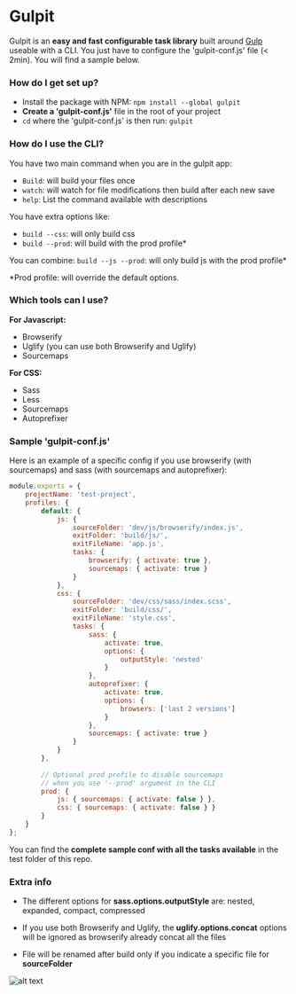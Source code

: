 # Gulpit #
Gulpit is an **easy and fast configurable task library** built around [Gulp](https://github.com/gulpjs/gulp) useable with a CLI.
You just have to configure the 'gulpit-conf.js' file (< 2min).
You will find a sample below.


### How do I get set up? ###

- Install the package with NPM: `npm install --global gulpit`
- **Create a 'gulpit-conf.js'** file in the root of your project
- `cd` where the 'gulpit-conf.js' is then run: `gulpit`


### How do I use the CLI? ###

You have two main command when you are in the gulpit app: 

- `Build`: will build your files once
- `watch`: will watch for file modifications then build after each new save
- `help`: List the command available with descriptions

You have extra options like:

- `build --css`: will only build css
- `build --prod`: will build with the prod profile*

You can combine:
`build --js --prod`: will only build js with the prod profile*

*Prod profile: will override the default options.


### Which tools can I use? ###

**For Javascript:**

- Browserify
- Uglify (you can use both Browserify and Uglify)
- Sourcemaps

**For CSS:**

- Sass
- Less
- Sourcemaps
- Autoprefixer


### Sample 'gulpit-conf.js' ###

Here is an example of a specific config if you use browserify (with sourcemaps) and sass (with sourcemaps and autoprefixer):

```js
module.exports = {
	projectName: 'test-project',
	profiles: {
		default: {
			js: {
				sourceFolder: 'dev/js/browserify/index.js',
				exitFolder: 'build/js/',
				exitFileName: 'app.js',
				tasks: {
					browserify: { activate: true },
					sourcemaps: { activate: true }
				}
			},
			css: {
				sourceFolder: 'dev/css/sass/index.scss',
				exitFolder: 'build/css/',
				exitFileName: 'style.css',
				tasks: {
					sass: {
						activate: true,
						options: {
							outputStyle: 'nested'
						}
					},
					autoprefixer: {
						activate: true,
						options: {
							browsers: ['last 2 versions']
						}
					},
					sourcemaps: { activate: true }
				}
			}
		},
		
		// Optional prod profile to disable sourcemaps
		// when you use '--prod' argument in the CLI
		prod: {
			js: { sourcemaps: { activate: false } },
			css: { sourcemaps: { activate: false } }
		}
	}
};
```

You can find the **complete sample conf with all the tasks available** in the test folder of this repo.


### Extra info ###

- The different options for **sass.options.outputStyle** are: nested, expanded, compact, compressed

- If you use both Browserify and Uglify, the **uglify.options.concat** options will be ignored as browserify already concat all the files

- File will be renamed after build only if you indicate a specific file for **sourceFolder**

![alt text](http://i.imgur.com/zm111ns.gif "Gulpit")
